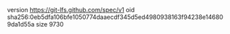 version https://git-lfs.github.com/spec/v1
oid sha256:0eb5dfa106bfe1050774daaecdf345d5ed4980938163f94238e146809da1d55a
size 9730
